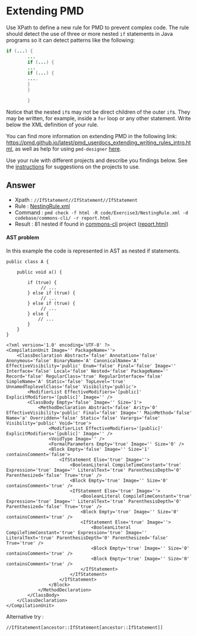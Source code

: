 # Extending PMD

Use XPath to define a new rule for PMD to prevent complex code. The rule should detect the use of three or more nested `if` statements in Java programs so it can detect patterns like the following:

```Java
if (...) {
        ...
        if (...) {
        ...
        if (...) {
        ....
        }
        }

        }
```
Notice that the nested `if`s may not be direct children of the outer `if`s. They may be written, for example, inside a `for` loop or any other statement.
Write below the XML definition of your rule.

You can find more information on extending PMD in the following link: https://pmd.github.io/latest/pmd_userdocs_extending_writing_rules_intro.html, as well as help for using `pmd-designer` [here](https://github.com/selabs-ur1/VV-ISTIC-TP2/blob/master/exercises/designer-help.md).

Use your rule with different projects and describe you findings below. See the [instructions](../sujet.md) for suggestions on the projects to use.

## Answer
- Xpath : `//IfStatement//IfStatement//IfStatement`
- Rule : [NestingRule.xml](../code/Exercise3/NestingRule.xml)
- Command : `pmd check -f html -R code/Exercise3/NestingRule.xml -d codebase/commons-cli/ -r report.html`
- Result : 81 nested if found in [commons-cli](https://github.com/apache/commons-cli) project ([report.html](../code/Exercise3/report.html))


#### AST problem
In this example the code is represented in AST as nested if statements.
```
public class A {

    public void a() {

        if (true) {
             // ...
        } else if (true) {
             // ...
        } else if (true) {
             // ...
        } else {
            // ...
        }
    }
}
```
```
<?xml version='1.0' encoding='UTF-8' ?>
<CompilationUnit Image='' PackageName=''>
    <ClassDeclaration Abstract='false' Annotation='false' Anonymous='false' BinaryName='A' CanonicalName='A' EffectiveVisibility='public' Enum='false' Final='false' Image='' Interface='false' Local='false' Nested='false' PackageName='' Record='false' RegularClass='true' RegularInterface='false' SimpleName='A' Static='false' TopLevel='true' UnnamedToplevelClass='false' Visibility='public'>
        <ModifierList EffectiveModifiers='[public]' ExplicitModifiers='[public]' Image='' />
        <ClassBody Empty='false' Image='' Size='1'>
            <MethodDeclaration Abstract='false' Arity='0' EffectiveVisibility='public' Final='false' Image='' MainMethod='false' Name='a' Overridden='false' Static='false' Varargs='false' Visibility='public' Void='true'>
                <ModifierList EffectiveModifiers='[public]' ExplicitModifiers='[public]' Image='' />
                <VoidType Image='' />
                <FormalParameters Empty='true' Image='' Size='0' />
                <Block Empty='false' Image='' Size='1' containsComment='false'>
                    <IfStatement Else='true' Image=''>
                        <BooleanLiteral CompileTimeConstant='true' Expression='true' Image='' LiteralText='true' ParenthesisDepth='0' Parenthesized='false' True='true' />
                        <Block Empty='true' Image='' Size='0' containsComment='true' />
                        <IfStatement Else='true' Image=''>
                            <BooleanLiteral CompileTimeConstant='true' Expression='true' Image='' LiteralText='true' ParenthesisDepth='0' Parenthesized='false' True='true' />
                            <Block Empty='true' Image='' Size='0' containsComment='true' />
                            <IfStatement Else='true' Image=''>
                                <BooleanLiteral CompileTimeConstant='true' Expression='true' Image='' LiteralText='true' ParenthesisDepth='0' Parenthesized='false' True='true' />
                                <Block Empty='true' Image='' Size='0' containsComment='true' />
                                <Block Empty='true' Image='' Size='0' containsComment='true' />
                            </IfStatement>
                        </IfStatement>
                    </IfStatement>
                </Block>
            </MethodDeclaration>
        </ClassBody>
    </ClassDeclaration>
</CompilationUnit>
```
Alternative try :
```
//IfStatement[ancestor::IfStatement[ancestor::IfStatement]]
```